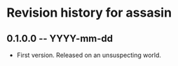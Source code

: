 # Revision history for assasin

## 0.1.0.0  -- YYYY-mm-dd

* First version. Released on an unsuspecting world.
